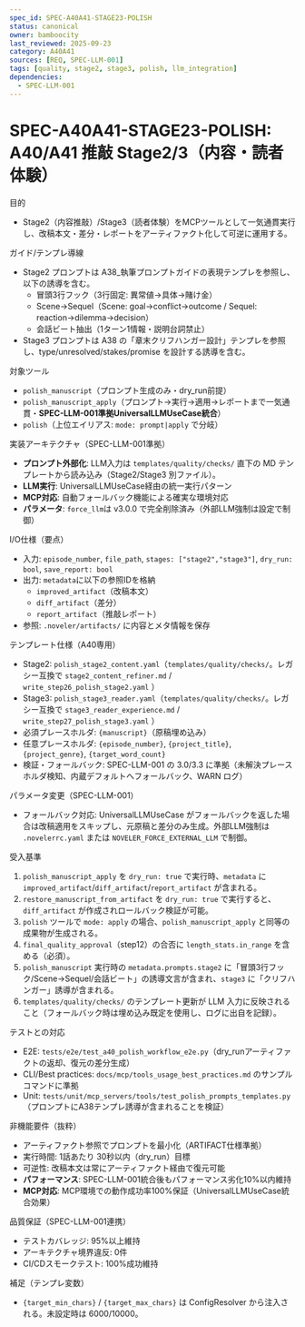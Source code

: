```yaml
---
spec_id: SPEC-A40A41-STAGE23-POLISH
status: canonical
owner: bamboocity
last_reviewed: 2025-09-23
category: A40A41
sources: [REQ, SPEC-LLM-001]
tags: [quality, stage2, stage3, polish, llm_integration]
dependencies:
  - SPEC-LLM-001
---
```

# SPEC-A40A41-STAGE23-POLISH: A40/A41 推敲 Stage2/3（内容・読者体験）

目的
- Stage2（内容推敲）/Stage3（読者体験）をMCPツールとして一気通貫実行し、改稿本文・差分・レポートをアーティファクト化して可逆に運用する。

ガイド/テンプレ導線
- Stage2 プロンプトは A38_執筆プロンプトガイドの表現テンプレを参照し、以下の誘導を含む。
  - 冒頭3行フック（3行固定: 異常値→具体→賭け金）
  - Scene→Sequel（Scene: goal→conflict→outcome / Sequel: reaction→dilemma→decision）
  - 会話ビート抽出（1ターン1情報・説明台詞禁止）
- Stage3 プロンプトは A38 の「章末クリフハンガー設計」テンプレを参照し、type/unresolved/stakes/promise を設計する誘導を含む。

対象ツール
- `polish_manuscript`（プロンプト生成のみ・dry_run前提）
- `polish_manuscript_apply`（プロンプト→実行→適用→レポートまで一気通貫・**SPEC-LLM-001準拠UniversalLLMUseCase統合**）
- `polish`（上位エイリアス: `mode: prompt|apply` で分岐）

実装アーキテクチャ（SPEC-LLM-001準拠）
- **プロンプト外部化**: LLM入力は `templates/quality/checks/` 直下の MD テンプレートから読み込み（Stage2/Stage3 別ファイル）。
- **LLM実行**: UniversalLLMUseCase経由の統一実行パターン
- **MCP対応**: 自動フォールバック機能による確実な環境対応
- **パラメータ**: `force_llm`は v3.0.0 で完全削除済み（外部LLM強制は設定で制御）

I/O仕様（要点）
- 入力: `episode_number`, `file_path`, `stages: ["stage2","stage3"]`, `dry_run: bool`, `save_report: bool`
- 出力: `metadata`に以下の参照IDを格納
  - `improved_artifact`（改稿本文）
  - `diff_artifact`（差分）
  - `report_artifact`（推敲レポート）
- 参照: `.noveler/artifacts/` に内容とメタ情報を保存

テンプレート仕様（A40専用）
- Stage2: `polish_stage2_content.yaml`（`templates/quality/checks/`。レガシー互換で `stage2_content_refiner.md` / `write_step26_polish_stage2.yaml` ）
- Stage3: `polish_stage3_reader.yaml`（`templates/quality/checks/`。レガシー互換で `stage3_reader_experience.md` / `write_step27_polish_stage3.yaml` ）
- 必須プレースホルダ: `{manuscript}`（原稿埋め込み）
- 任意プレースホルダ: `{episode_number}`, `{project_title}`, `{project_genre}`, `{target_word_count}`
- 検証・フォールバック: SPEC-LLM-001 の 3.0/3.3 に準拠（未解決プレースホルダ検知、内蔵デフォルトへフォールバック、WARN ログ）

パラメータ変更（SPEC-LLM-001）
- フォールバック対応: UniversalLLMUseCase がフォールバックを返した場合は改稿適用をスキップし、元原稿と差分のみ生成。外部LLM強制は `.novelerrc.yaml` または `NOVELER_FORCE_EXTERNAL_LLM` で制御。

受入基準
1) `polish_manuscript_apply` を `dry_run: true` で実行時、`metadata` に `improved_artifact`/`diff_artifact`/`report_artifact` が含まれる。
2) `restore_manuscript_from_artifact` を `dry_run: true` で実行すると、`diff_artifact` が作成されロールバック検証が可能。
3) `polish` ツールで `mode: apply` の場合、`polish_manuscript_apply` と同等の成果物が生成される。
 6) `final_quality_approval`（step12）の合否に `length_stats.in_range` を含める（必須）。
 4) `polish_manuscript` 実行時の `metadata.prompts.stage2` に「冒頭3行フック/Scene→Sequel/会話ビート」の誘導文言が含まれ、`stage3` に「クリフハンガー」誘導が含まれる。
 5) `templates/quality/checks/` のテンプレート更新が LLM 入力に反映されること（フォールバック時は埋め込み既定を使用し、ログに出自を記録）。

テストとの対応
- E2E: `tests/e2e/test_a40_polish_workflow_e2e.py`（dry_runアーティファクトの返却、復元の差分生成）
- CLI/Best practices: `docs/mcp/tools_usage_best_practices.md` のサンプルコマンドに準拠
- Unit: `tests/unit/mcp_servers/tools/test_polish_prompts_templates.py`（プロンプトにA38テンプレ誘導が含まれることを検証）

非機能要件（抜粋）
- アーティファクト参照でプロンプトを最小化（ARTIFACT仕様準拠）
- 実行時間: 1話あたり 30秒以内（dry_run）目標
- 可逆性: 改稿本文は常にアーティファクト経由で復元可能
- **パフォーマンス**: SPEC-LLM-001統合後もパフォーマンス劣化10%以内維持
- **MCP対応**: MCP環境での動作成功率100%保証（UniversalLLMUseCase統合効果）

品質保証（SPEC-LLM-001連携）
- テストカバレッジ: 95%以上維持
- アーキテクチャ境界違反: 0件
- CI/CDスモークテスト: 100%成功維持


補足（テンプレ変数）
- `{target_min_chars}` / `{target_max_chars}` は ConfigResolver から注入される。未設定時は 6000/10000。
